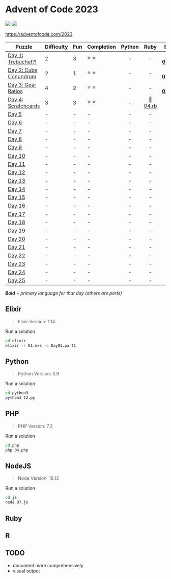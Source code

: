 # Advent of Code 2023

![](https://img.shields.io/badge/days%20completed-4-red) ![](https://img.shields.io/badge/stars%20⭐-8-yellow)

https://adventofcode.com/2023

| Puzzle | Difficulty | Fun | Completion | Python | Ruby | Elixir | PHP | JS | other |
|--------|------------|-----|------------|:------:|:----:|:------:|:---:|:--:|:-----:|
| [Day 1: Trebuchet?!](https://adventofcode.com/2023/day/1) | 2 | 3 | :star: :star: | - | - | :heart_decoration: **[01.exs](elixir/01.exs)** | - | - | - |
| [Day 2: Cube Conundrum](https://adventofcode.com/2023/day/2) | 2 | 1 | :star: :star: | - | - | :heart_decoration: **[02.exs](elixir/02.exs)** | - | - | - |
| [Day 3: Gear Ratios](https://adventofcode.com/2023/day/3) | 4 | 2 | :star: :star: | - | - | :heart_decoration: **[03.exs](elixir/03.exs)** | - | - | - |
| [Day 4: Scratchcards](https://adventofcode.com/2023/day/4) | 3 | 3 | :star: :star: | - | :rotating_light: [04.rb](ruby/04.rb) | - | - | - | - |
| [Day 5](https://adventofcode.com/2023/day/5) | - | - | - | - | - | - | - | - | - |
| [Day 6](https://adventofcode.com/2023/day/6) | - | - | - | - | - | - | - | - | - |
| [Day 7](https://adventofcode.com/2023/day/7) | - | - | - | - | - | - | - | - | - |
| [Day 8](https://adventofcode.com/2023/day/8) | - | - | - | - | - | - | - | - | - |
| [Day 9](https://adventofcode.com/2023/day/9) | - | - | - | - | - | - | - | - | - |
| [Day 10](https://adventofcode.com/2023/day/10) | - | - | - | - | - | - | - | - | - |
| [Day 11](https://adventofcode.com/2023/day/11) | - | - | - | - | - | - | - | - | - |
| [Day 12](https://adventofcode.com/2023/day/12) | - | - | - | - | - | - | - | - | - |
| [Day 13](https://adventofcode.com/2023/day/13) | - | - | - | - | - | - | - | - | - |
| [Day 14](https://adventofcode.com/2023/day/14) | - | - | - | - | - | - | - | - | - |
| [Day 15](https://adventofcode.com/2023/day/15) | - | - | - | - | - | - | - | - | - |
| [Day 16](https://adventofcode.com/2023/day/16) | - | - | - | - | - | - | - | - | - |
| [Day 17](https://adventofcode.com/2023/day/17) | - | - | - | - | - | - | - | - | - |
| [Day 18](https://adventofcode.com/2023/day/18) | - | - | - | - | - | - | - | - | - |
| [Day 19](https://adventofcode.com/2023/day/19) | - | - | - | - | - | - | - | - | - |
| [Day 20](https://adventofcode.com/2023/day/20) | - | - | - | - | - | - | - | - | - |
| [Day 21](https://adventofcode.com/2023/day/21) | - | - | - | - | - | - | - | - | - |
| [Day 22](https://adventofcode.com/2023/day/22) | - | - | - | - | - | - | - | - | - |
| [Day 23](https://adventofcode.com/2023/day/23) | - | - | - | - | - | - | - | - | - |
| [Day 24](https://adventofcode.com/2023/day/24) | - | - | - | - | - | - | - | - | - |
| [Day 25](https://adventofcode.com/2023/day/25) | - | - | - | - | - | - | - | - | - |

_**Bold** = primary language for that day (others are ports)_

## Elixir

> Elixir Version: 1.14

Run a solution

```sh
cd elixir
elixir -r 01.exs -e Day01.part1
```

## Python

> Python Version: 3.9

Run a solution

```sh
cd python3
python3 12.py
```

## PHP

> PHP Version: 7.3

Run a solution

```sh
cd php
php 04.php
```

## NodeJS

> Node Version: 18.12

Run a solution

```sh
cd js
node 07.js
```

## Ruby

## R

## TODO

- document more comprehensively
- visual output
